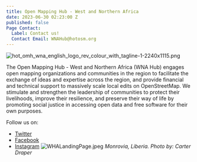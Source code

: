 ```yaml
---
title: Open Mapping Hub - West and Northern Africa
date: 2023-06-30 02:23:00 Z
published: false
Page Contact:
  Label: Contact us!
  Contact Email: WNAHub@hotosm.org
---
```


![hot_omh_wna_english_logo_rev_colour_with_tagline-1-2240x1115.png](/uploads/hot_omh_wna_english_logo_rev_colour_with_tagline-1-2240x1115.png)

The Open Mapping Hub - West and Northern Africa (WNA Hub) engages open mapping organizations and communities in the region to facilitate the exchange of ideas and expertise across the region, and provide financial and technical support to massively scale local edits on OpenStreetMap. We stimulate and strengthen the leadership of communities to protect their livelihoods, improve their resilience, and preserve their way of life by promoting social justice in accessing open data and free software for their own purposes.

Follow us on:
* [Twitter](https://twitter.com/openmapping_wna)
* [Facebook](https://www.facebook.com/Hotwnah)
* [Instagram](https://www.instagram.com/open.mapping.hubs/)
![WHALandingPage.jpeg](/uploads/WHALandingPage.jpeg)
*Monrovia, Liberia. Photo by: Carter Draper*